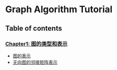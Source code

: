 # Graph Algorithm Tutorial

## Table of contents

### [Chapter1: 图的类型和表示](chapter-01/README.md)

- [图的表示](recipe-01/README.md)
- [无向图的邻接矩阵表示](recipe-02/README.md)


